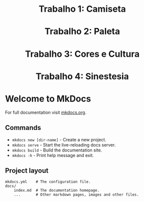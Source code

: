 <head>
  <title> FLAD entrega 2 </title>
  <!-- other head elements -->
</head>

<div style="text-align: center;">
  <h1>Trabalho 1: Camiseta</h1>
</div>

<div style="text-align: center;">
  <h1>Trabalho 2: Paleta</h1>
</div>

<div style="text-align: center;">
  <h1>
Trabalho 3: Cores e Cultura</h1>
</div>

<div style="text-align: center;">
  <h1>
Trabalho 4: Sinestesia</h1>
</div>

# Welcome to MkDocs

For full documentation visit [mkdocs.org](https://www.mkdocs.org).

## Commands

* `mkdocs new [dir-name]` - Create a new project.
* `mkdocs serve` - Start the live-reloading docs server.
* `mkdocs build` - Build the documentation site.
* `mkdocs -h` - Print help message and exit.

## Project layout

    mkdocs.yml    # The configuration file.
    docs/
        index.md  # The documentation homepage.
        ...       # Other markdown pages, images and other files.

